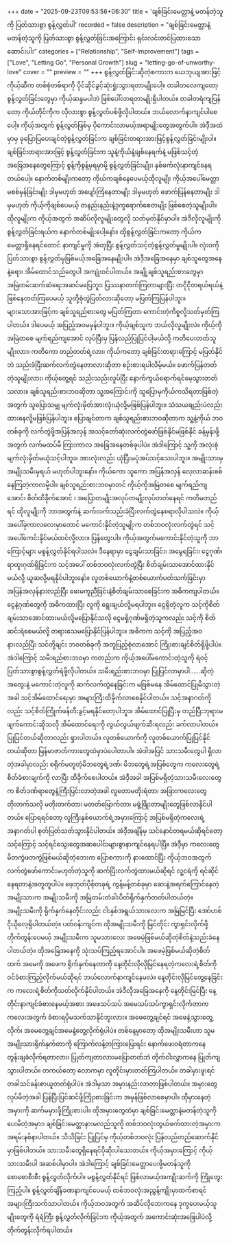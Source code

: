 +++
date = "2025-09-23T09:53:56+06:30"
title = 'ချစ်ခြင်းမေတ္တာနဲ့ မတန်တဲ့သူကို ပြတ်သားစွာ စွန့်လွှတ်ပါ'
recorded = false
description = "ချစ်ခြင်းမေတ္တာနဲ့ မတန်တဲ့သူကို ပြတ်သားစွာ စွန့်လွှတ်ခြင်းအကြောင်း ရှင်းလင်းတင်ပြထားသော ဆောင်းပါး"
categories = ["Relationship", "Self-Improvement"]
tags = ["Love", "Letting Go", "Personal Growth"]
slug = "letting-go-of-unworthy-love"
cover = ""
preview = ""
+++
စွန့်လွှတ်ခြင်းဆိုတဲ့စကားက ယေဘုယျအားဖြင့် ကိုယ့်ဆီက တစ်စုံတစ်ရာကို ပိုင်ဆိုင်ခွင့်ဆုံးရှုံးသွားရတာမျိုးပေါ့။ တခါတလေကျတော့ စွန့်လွှတ်ခြင်းတွေမှာ ကိုယ့်ဆန္ဒမပါဘဲ ဖြစ်ပေါ်လာရတာမျိုးရှိပါတယ်။ တခါတရံကျပြန်တော့ ကိုယ်တိုင်ကိုက လိုလားစွာ စွန့်လွှတ်ပစ်ဖို့လိုပါတယ်။ ဘယ်လောက်နာကျင်ပါစေပေါ့။ ကိုယ့်အတွက် စွန့်လွှတ်ဖြစ်မှ ပိုကောင်းလာမယ့်အရာမျိုးတွေအတွက်ပါ။ အဲဒီ့အထဲမှာမှ ခုပြောပြပေးချင်တဲ့စွန့်လွှတ်ခြင်းက ချစ်ခြင်းတရားအားဖြင့်စွန့်လွှတ်ခြင်းမျိုးပါ။ ချစ်ခြင်းတရားအားဖြင့် စွန့်လွှတ်ခြင်းက သူနဲ့ကိုယ်နဲ့ချစ်နေရက်နဲ့ မဖြစ်သင့်တဲ့အခြေအနေတွေကြောင့် စွန့်ကိုစွန့်မှရမှာမို့ စွန့်လွှတ်ခြင်းမျိုး၊ နှစ်ဖက်လုံးနာကျင်နေရတယ်ပေါ့။
နောက်တစ်မျိုးကတော့ ကိုယ်ကချစ်နေပေမယ့်ထိုလူမျိုး ကိုယ့်အပေါ်မေတ္တာမစစ်မှန်ခြင်းမျိုး ဒါမှမဟုတ် အပျော်ကြံနေတာမျိုး ဒါမှမဟုတ် ဖောက်ပြန်နေတာမျိုး ဒါမှမဟုတ် ကိုယ့်ကိုချစ်ပေမယ့် တနည်းနည်းနဲ့ဒုက္ခရောက်စေတမျိုး ဖြစ်စေတဲ့သူမျိုးပါ။ ထိုလူမျိုးက ကိုယ့်အတွက် အဆိပ်လိုလူမျိုးတွေလို သတ်မှတ်နိုင်မှာပါ။ အဲဒီလိုလူမျိုးကို စွန့်လွှတ်ခြင်းရယ်က နောက်တစ်မျိုးပေါ့နော်။ ထိုစွန့်လွှတ်ခြင်းကတော့ ကိုယ်က မေတ္တာရှိနေရင်တောင် နာကျင်မှုကို အံတုပြီး စွန့်လွှတ်သင့်တဲ့စွန့်လွှတ်မှုမျိုးပါ။ လုံးဝကို ပြတ်သားစွာ စွန့်လွှတ်မှဖြစ်မယ့်အခြေအနေမျိုးပါ။ အဲဒီ့အခြေအနေမှာ ချစ်သူတွေအနေနဲ့ရော၊ အိမ်ထောင်သည်တွေပါ အကျုံးဝင်ပါတယ်။
အချို့ချစ်သူရည်းစားတွေမှာ အမြဲတမ်းဆက်ဆံရေးအဆင်မပြေဘူး၊ ပြဿနာတက်ကြတာများပြီး တငိုငိုတရယ်ရယ်နဲ့ဖြစ်နေတတ်ကြပေမယ့် သူတို့စုံတွဲပြတ်လားဆိုတော့ မပြတ်ကြပြန်ပါဘူး။ များသောအားဖြင့်က ချစ်သူရည်စားတွေ မပြတ်ကြတာ ကောင်းတဲ့ကိစ္စလို့သတ်မှတ်ကြပါတယ်။ ဒါပေမယ့် အပြည့်အဝမမှန်ပါဘူး။ ကိုယ့်ချစ်သူက ဘယ်လိုလူမျိုးလဲ။ ကိုယ့်ကိုအမြဲတစေ မျက်ရည်ကျအောင် လုပ်ပြီးမှ ပြန်လည်ပြုပြင်ပါ့မယ်လို့ ကတိပေးတတ်သူမျိုးလား၊ ကတိကော တည်တတ်ရဲ့လား၊ ကိုယ်ကတော့ ချစ်ခြင်းတရားကြောင့် မပြတ်နိုင်ဘဲ သည်းခံပြီးဆက်လက်တွဲနေတာလားဆိုတာ စဉ်းစားရပါလိမ့်မယ်။ ဖောက်ပြန်တတ်တဲ့သူမျိုးလား၊ ကိုယ့်တွေ့ရင် သည်းသည်းလှုပ်ပြီး နောက်ကွယ်ရောက်ရင်မေ့သွားတတ်သလား။ ချစ်သူရည်းစားဘဝဆိုတာ သူ့အကြောင်းကို သူပြောမှကိုယ်ကသိရတာဖြစ်တဲ့အတွက် သူပြောသမျှ မျက်လုံးမှိတ်အားလုံးယုံလို့မဖြစ်ပြန်ပါဘူး။ သံသယချည်းပဲလည်း ထားနေလို့မဖြစ်ပြန်ပါဘူး။ ပြောချင်တာက ချစ်သူရည်းစားဘဝဆိုတာက သူ့နဲ့ကိုယ် ဘဝတစ်ခုကို လက်တွဲဖို့အပြန်အလှန် အသင့်တော်ဆုံးလက်တွဲဖော်ဖြစ်နိုင်မဖြစ်နိုင် ခန့်မှန်းဖို့အတွက် လက်မထပ်မီ ကြားကာလ အခြေအနေတစ်ခုပါပဲ။ အဲဒါကြောင့် သူ့ကို အလုံးစုံမျက်လုံးမှိတ်မယုံသင့်ပါဘူး။ အားလုံးလည်း ယုံပြီးမပုံအပ်သင့်သေးပါဘူး။ အမျိုးသားမှ အမျိုးသမီးမှရယ် မဟုတ်ပါဘူးနော်။ ကိုယ်ကော သူကော အပြန်အလှန် လေ့လာဆန်းစစ်နေကြတဲ့ကာလမို့ပါ။ ချစ်သူရည်းစားဘဝမှာတင် ကိုယ့်ကိုအမြဲတစေ မျက်ရည်ကျအောင်၊ စိတ်ထိခိုက်အောင် ၊ အပြောတမျိုးအလုပ်တမျိုးလုပ်တတ်နေရင် ကတိမတည်ရင် ထိုလူမျိုးကို ဘာအတွက်နဲ့ ဆက်လက်သည်းခံပြီးလက်တွဲနေစရာလိုပါသလဲ။ ကိုယ့်အပေါ်ခုကာလလေးမှာတောင် မကောင်းနိုင်တဲ့သူမျိုးက တစ်ဘဝလုံးလက်တွဲရင် သင့်အပေါ်ကေင်းနိုင်မယ်ထင်လို့လား။ ပြန်တွေးပါ။ ကိုယ့်အတွက်မကောင်းနိုင်တဲ့သူကို ဘာကြောင့်များ မစွန့်လွှတ်နိုင်ရပါသလဲ။ ဒီနေရာမှာ ငွေချမ်းသာခြင်း၊ အမွေရခြင်း၊ ငွေဂုဏ်၊ ရာထူးဂုဏ်ရှိခြင်းက သင့်အပေါ် တစ်ဘဝလုံးလက်တွဲပြီး စိတ်ချမ်းသာအောင်ထားနိုင်မယ်လို့ ယူဆလို့မရနိုင်ပါဘူးနော်။ လူတစ်ယောက်နဲ့တစ်ယောက်ပတ်သက်ခြင်းမှာ အပြန်အလှန်နားလည်ပြီး ဖေးမကူညီခြင်းနဲ့စိတ်ချမ်းသာစေခြင်းက အဓိကကျပါတယ်။ ငွေနဲ့ဂုဏ်တွေကို အဓိကထားပြီး လူကို ရွေးချယ်လို့မရပါဘူး။ ငွေရှိတဲ့လူက သင့်ကိုစိတ်ချမ်းသာအောင်ထားမယ်လို့မပြောနိုင်သလို ငွေမရှိဂုဏ်မရှိတဲ့သူကလည်း သင့်ကို စိတ်ဆင်းရဲစေမယ်လို့ တရားသေမပြောနိုင်ပြန်ပါဘူး။ အဓိကက သင့်ကို အပြည့်အဝနားလည်ပြီး သင်တို့ချင်း ဘဝတစ်ခုကို အတူပြည့်စုံလာအောင် ကြိုးစားချင်စိတ်ရှိဖို့ပါပဲ။ အဲဒါကြောင့် သမီးရည်စားဘဝမှာ ကတည်းက ကိုယ့်အပေါ်မကောင်းတဲ့သူကို ရဲဝင့်ပြတ်သားစွာစွန့်လွှတ်ရဲဖို့လိုပါတယ်။
သမီးရည်းစားဘဝမှာ ပြုပြင်လာမှာပါ……ဆိုတဲ့အတွေးနဲ့ မကောင်းတဲ့လူကို ဆက်လက်တွဲနေခြင်းက မဖြစ်မနေ အိမ်ထောင်ပြုမိသွားတဲ့အခါ သင့်အိမ်ထောင်ရေးမှာ အများကြီးထိခိုက်လာစေနိုင်ပါတယ်။ သင့်အနာဂတ်ကိုလည်း သင့်စိတ်ကြိုက်ဖန်တီးခွင့်မရနိုင်တော့ပါဘူး။ အိမ်ထောင်ပြုပြီးမှ တည်ပြီးဘုရားမဖျက်ကောင်းဆိုသလို အိမ်ထောင်ရေးကို လွယ်လွယ်ဖျက်ဆီးရလည်း ခက်လာပါတယ်။ ပြုပြင်တယ်ဆိုတာလည်း ရှားပါတယ်။ လူတစ်ယောက်ကို လူတစ်ယောက်ပြုပြင်နိုင်တယ်ဆိုတာ မြန်မာဇာတ်ကားတွေထဲမှာပဲပေါတာပါ။ အဲဒါအပြင် သားသမီးတွေပါ ရှိလာတဲ့အခါမှာလည်း စရိုက်မတူတဲ့မိဘတွေရဲ့ဒဏ်၊ မိဘတွေရဲ့အပြစ်တွေက ကလေးတွေရဲ့စိတ်ခံစားချက်ကို လာပြီး ထိခိုက်စေပါတယ်။ အဲဒီ့အခါ အပြစ်မရှိတဲ့သားသမီးလေးတွေက စိတ်ဒဏ်ရာတွေနဲ့ကြီးပြင်းလာတဲ့အခါ လူတောမတိုးရဲတာ၊ အခြားကလေးတွေ တိုးတက်သလို မတိုးတက်တာ၊ မတတ်မြောက်တာ၊ မဖွံ့ဖြိုးတာမျိုးတွေဖြစ်လာနိုင်ပါတယ်။ ပြောရရင်တော့ လူကြီးနှစ်ယောက်ရဲ့အမှားကြောင့် အပြစ်မရှိတဲ့ကလေးရဲ့အနာဂတ်ပါ စုတ်ပြတ်သတ်သွားနိုင်ပါတယ်။ အဲဒီ့အချိန်မှ သင်နောင်တရမယ်ဆိုရင်တော့ သင့်ကြောင့် သင့်ရင်သွေးတွေအဆပေါင်းများစွာနာကျင်နေရပါပြီ။
အဲဒီ့မှာ ကလေးတွေ မိတကွဲဖတကွဲဖြစ်မယ်ဆိုတဲ့ဘေးက ပြောစကားကို နားထောင်ပြီး ကိုယ့်ဘဝအတွက် လက်တွဲဖော်ကောင်းမဟုတ်တဲ့သူကို ဆက်ပြီးလက်တွဲထားမယ်ဆိုရင် လူ့ငရဲကို ရင်ဆိုင်နေရတာနဲ့အတူတူပါပဲ။ ဖေ့ဘုတ်ပိုစ့်တခုရဲ့ ကွန့်မန့်တစ်ခုမှာ ဆေးနဲ့အရက်ကြောင်နေတဲ့အမျိုးသားက အမျိုးသမီးကို အမြဲတမ်းတံခါးပိတ်ရိုက်နှက်တတ်ပါတယ်တဲ့။ အမျိုးသမီးကို ရိုက်နှက်နေတိုင်းလည်း ငါးနှစ်အရွယ်သားလေးက အမြဲမြင်ပြီး အော်ဟစ်ငိုယိုလေ့ရှိပါတယ်တဲ့။ ပတ်ဝန်းကျင်က ထိုအမျိုးသမီးကို မြင်တိုင်း ကွာရှင်းလိုက်ဖို့ တိုက်တွန်းပေမယ့် အမျိုးသမီးက သူမသားလေး အဖေမဲ့ဖြစ်မယ်ဆိုတဲ့စိတ်နဲ့သည်းခံနေပါတယ်တဲ့။ ထိုအခြေအနေကို သုံးသပ်ကြည့်ရအောင်ပါ။ အဖေမဲ့ဖြစ်မယ်ဆိုတဲ့စိတ်ထက် အမေကို အဖေက ရိုက်နှက်နေတာကို နေ့တိုင်းလိုလိုမြင်နေရတဲ့ကလေးရဲ့စိတ်ကို ဝင်ခံစားကြည့်လိုက်မယ်ဆိုရင် ဘယ်လောက်နာကျင်နေမလဲ။ နေ့တိုင်းလိုမြင်တွေ့နေခြင်းက ကလေးရဲ့စိတ်ကိုသတ်လိုက်နိုင်ပါတယ်။ အဲဒီလိုအခြေအနေကို နေ့တိုင်းမြင်ပြီး နေ့တိုင်းနာကျင်ခံစားနေမယ့်အစား အဖေသပ်သပ် အမေသပ်သပ်ကွာရှင်းလိုက်တာက ကလေးအတွက် ခံစားရပိုမသက်သာနိုင်ဘူးလား။ အဖေတွေ့ချင်ရင် အဖေနဲ့သွားတွေ့လိုက်၊ အမေတွေ့ချင်အမေနဲ့တွေ့လိုက်ရုံပါပဲ။ တစ်နေ့မှာတော့ ထိုအမျိုးသမီးဟာ သူမအမျိုးသားရိုက်နှက်တာကို ကြောက်လန့်တကြားပြေးရင်း နောက်ဖေးဝရံတာကနေ တွန်းချခံလိုက်ရတာလား၊ ပြုတ်ကျတာလားမပြောတတ်ဘဲ တိုက်ငါးလွှာကနေ ပြုတ်ကျသွားပါတယ်။
တကယ်တော့ လောကမှာ လူတိုင်းမှားတတ်ကြပါတယ်။ တခါမှားဖူးရင် တခါသင်ခန်းစာယူတတ်ရုံပါပဲ။ အဲဒါမှသာ အမှားနည်းလာတာဖြစ်ပါတယ်။ အမှားတွေလုပ်မိတဲ့အခါ ပြန်ပြီးပြင်ဆင်ဖို့ကြိုးစားခြင်းက အမှန်ဖြစ်လာစေမှာပါ။ ထိုမှားနေတဲ့အမှားကို ဆက်မမှားဖို့ကြိုးစားပါ။ ထိုအမှားတွေထဲမှာ ချစ်ခြင်းမေတ္တာနဲ့မတန်တဲ့သူကို ပေးမိတဲ့အမှား၊ ချစ်ခြင်းမေတ္တာနားမလည်သူကို တစ်ဘဝလုံးတွယ်ဖက်ထားတဲ့အမှားက အရမ်းနစ်နာပါတယ်။ သိသိခြင်း ပြုပြင်မှ ကိုယ့်တစ်ဘဝလုံး ပြန်လည်တည်ဆောက်နိုင်မှာဖြစ်ပါတယ်။ သားသမီးတွေရှိနေရင်ပိုဆိုးပါသေးတယ်။ ကိုယ့်အမှားကြောင့် ကိုယ့်သားသမီးပါ အဆစ်ပါမှာပါ။ အဲဒါကြောင့် ချစ်ခြင်းမေတ္တာပေးဖို့မတန်သူကို စောစောစီးစီး စွန့်လွှတ်လိုက်ပါ။ မစွန့်လွှတ်နိုင်ရင် ဖြစ်လာမယ့်အကျိုးဆက်ကို ကြိုတွေးကြည့်ပါ။ စွန့်လွှတ်ချိန်ခဏနာကျင်ပေမယ့် တစ်ဘဝလုံးအညွှန့်ကျိုးမှာထက်စာရင် အများကြီးသက်သာပါတယ်။ ကိုယ့်ဘဝအတွက် အဆိပ်လိုဘေးကနေ ဒုက္ခပေးမယ့်သူမျိုးတွေကို ရဲရဲကြီး စွန့်လွှတ်လိုက်ခြင်းက ကိုယ့်အတွက် အကောင်းဆုံးအဖြေပါပဲလို့ တိုက်တွန်းလိုက်ရပါတယ်။ 